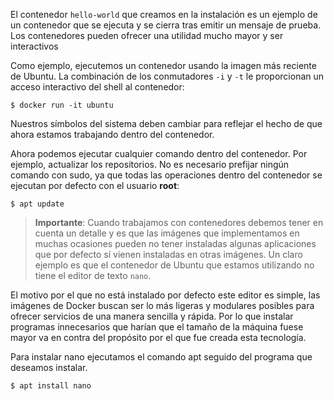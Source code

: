 El contenedor `hello-world` que creamos en la instalación es un ejemplo de un contenedor que se ejecuta y se cierra tras emitir un mensaje de prueba. Los contenedores pueden ofrecer una utilidad mucho mayor y ser interactivos

Como ejemplo, ejecutemos un contenedor usando la imagen más reciente de Ubuntu. La combinación de los conmutadores `-i` y `-t` le proporcionan un acceso interactivo del shell al contenedor:

```
$ docker run -it ubuntu
```

Nuestros símbolos del sistema deben cambiar para reflejar el hecho de que ahora estamos trabajando dentro del contenedor.

Ahora podemos ejecutar cualquier comando dentro del contenedor. Por ejemplo, actualizar los repositorios. No es necesario prefijar ningún comando con sudo, ya que todas las operaciones dentro del contenedor se ejecutan por defecto con el usuario **root**:

```
$ apt update
```

> **Importante**: Cuando trabajamos con contenedores debemos tener en cuenta un detalle y es que las imágenes que implementamos en muchas ocasiones pueden no tener instaladas algunas aplicaciones que por defecto sí vienen instaladas en otras imágenes. Un claro ejemplo es que el contenedor de Ubuntu que estamos utilizando no tiene el editor de texto `nano`.

El motivo por el que no está instalado por defecto este editor es simple, las imágenes de Docker buscan ser lo más ligeras y modulares posibles para ofrecer servicios de una manera sencilla y rápida. Por lo que instalar programas innecesarios que harían que el tamaño de la máquina fuese mayor va en contra del propósito por el que fue creada esta tecnología.

Para instalar nano ejecutamos el comando apt seguido del programa que deseamos instalar.

```
$ apt install nano
```
